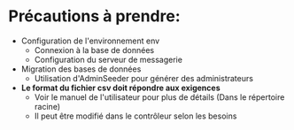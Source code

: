 # Précautions à prendre:
+ Configuration de l'environnement env
  - Connexion à la base de données
  - Configuration du serveur de messagerie
+ Migration des bases de données
  - Utilisation d'AdminSeeder pour générer des administrateurs
+ <b>Le format du fichier csv doit répondre aux exigences</b>
  - Voir le manuel de l'utilisateur pour plus de détails (Dans le répertoire racine)
  - Il peut être modifié dans le contrôleur selon les besoins